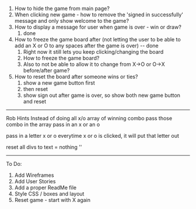 
1. How to hide the game from main page?
2. When clicking new game - how to remove the 'signed in successfully' message and only show welcome to the game?
3. How to display a message for user when game is over - win or draw?
   1. done
4.  How to freeze the game board after (not letting the user to be able to add an X or O to any spaces after the game is over) -- done
    1.  Right now it still lets you keep clicking/changing the board
    2.  How to freeze the game board?
    3.  Also to not be able to allow it to change from X->O or O->X before/after game?
5.  How to reset the board after someone wins or ties? 
    1.  show a new game button first 
    2.  then reset 
    3.  show sign out after game is over, so show both new game button and reset 

--------------------------------------------------------------------

Rob Hints
Instead of doing all x/o
array of winning combo
pass those combo in the array
pass in an x or an o 

pass in a letter
x or o 
everytime x or o is clicked, it will put that letter out 

reset all divs to text = nothing ''

--------------------------------------------------------------------

To Do:
1. Add Wireframes
2. Add User Stories
3. Add a proper ReadMe file
4. Style CSS / boxes and layout
5. Reset game  - start with X again


